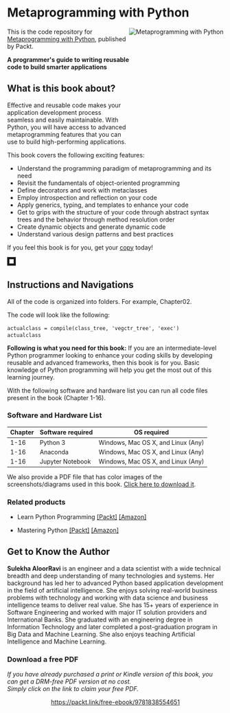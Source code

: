 # Metaprogramming with Python

<a href="https://www.packtpub.com/product/metaprogramming-with-python/9781838554651?utm_source=github&utm_medium=repository&utm_campaign=9781838554651"><img src="https://static.packt-cdn.com/products/9781838554651/cover/smaller" alt="Metaprogramming with Python" height="256px" align="right"></a>

This is the code repository for [Metaprogramming with Python](https://www.packtpub.com/product/metaprogramming-with-python/9781838554651?utm_source=github&utm_medium=repository&utm_campaign=9781838554651), published by Packt.

**A programmer's guide to writing reusable code to build smarter applications**

## What is this book about?
Effective and reusable code makes your application development process seamless and easily maintainable. With Python, you will have access to advanced metaprogramming features that you can use to build high-performing applications. 

This book covers the following exciting features:
* Understand the programming paradigm of metaprogramming and its need
* Revisit the fundamentals of object-oriented programming
* Define decorators and work with metaclasses
* Employ introspection and reflection on your code
* Apply generics, typing, and templates to enhance your code
* Get to grips with the structure of your code through abstract syntax trees and the behavior through method resolution order
* Create dynamic objects and generate dynamic code
* Understand various design patterns and best practices

If you feel this book is for you, get your [copy](https://www.amazon.com/dp/1838554653) today!

<a href="https://www.packtpub.com/?utm_source=github&utm_medium=banner&utm_campaign=GitHubBanner"><img src="https://raw.githubusercontent.com/PacktPublishing/GitHub/master/GitHub.png" 
alt="https://www.packtpub.com/" border="5" /></a>

## Instructions and Navigations
All of the code is organized into folders. For example, Chapter02.

The code will look like the following:
```
actualclass = compile(class_tree, 'vegctr_tree', 'exec')
actualclass
```

**Following is what you need for this book:**
If you are an intermediate-level Python programmer looking to enhance your coding skills by developing reusable and advanced frameworks, then this book is for you. Basic knowledge of Python programming will help you get the most out of this learning journey.

With the following software and hardware list you can run all code files present in the book (Chapter 1-16).
### Software and Hardware List
| Chapter | Software required | OS required |
| -------- | ------------------------------------ | ----------------------------------- |
| 1-16 | Python 3 | Windows, Mac OS X, and Linux (Any) |
| 1-16 | Anaconda | Windows, Mac OS X, and Linux (Any) |
| 1-16 | Jupyter Notebook | Windows, Mac OS X, and Linux (Any) |

We also provide a PDF file that has color images of the screenshots/diagrams used in this book. [Click here to download it](https://packt.link/LTQbb).

### Related products
* Learn Python Programming [[Packt]](https://www.packt.com/product/programming/b17579-learn-python-programming/?utm_source=github&utm_medium=repository&utm_campaign=9781801073240) [[Amazon]](https://www.amazon.com/dp/1801815097)

* Mastering Python [[Packt]](https://www.packt.com/product/programming/b15882-mastering-python/?utm_source=github&utm_medium=repository&utm_campaign=9781800568754) [[Amazon]](https://www.amazon.com/dp/1800207727)

## Get to Know the Author
**Sulekha AloorRavi**
 is an engineer and a data scientist with a wide technical breadth and deep understanding of many technologies and systems. Her background has led her to advanced Python based application development in the field of artificial intelligence. She enjoys solving real-world business problems with technology and working with data science and business intelligence teams to deliver real value.
She has 15+ years of experience in Software Engineering and worked with major IT solution providers and International Banks. She graduated with an engineering degree in Information Technology and later completed a post-graduation program in Big Data and Machine Learning. She also enjoys teaching Artificial Intelligence and Machine Learning.
### Download a free PDF

 <i>If you have already purchased a print or Kindle version of this book, you can get a DRM-free PDF version at no cost.<br>Simply click on the link to claim your free PDF.</i>
<p align="center"> <a href="https://packt.link/free-ebook/9781838554651">https://packt.link/free-ebook/9781838554651 </a> </p>